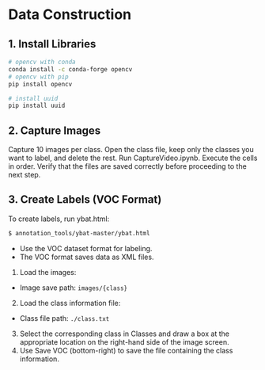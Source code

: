# Data Construction
## 1. Install Libraries
```bash
# opencv with conda
conda install -c conda-forge opencv
# opencv with pip
pip install opencv

# install uuid
pip install uuid
```
## 2. Capture Images
Capture 10 images per class.
Open the class file, keep only the classes you want to label, and delete the rest.
Run CaptureVideo.ipynb.
Execute the cells in order.
Verify that the files are saved correctly before proceeding to the next step.

## 3. Create Labels (VOC Format)
To create labels, run ybat.html:
```bash
$ annotation_tools/ybat-master/ybat.html
```
- Use the VOC dataset format for labeling.
- The VOC format saves data as XML files.

1. Load the images:
- Image save path: ```images/{class}```
2. Load the class information file:
- Class file path: ```./class.txt```
3. Select the corresponding class in Classes and draw a box at the appropriate location on the right-hand side of the image screen.
4. Use Save VOC (bottom-right) to save the file containing the class information.
